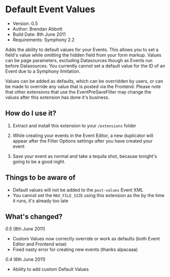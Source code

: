 # Default Event Values

* Version: 0.5
* Author: Brendan Abbott
* Build Date: 8th June 2011
* Requirements: Symphony 2.2

Adds the ability to default values for your Events. This allows you to set a field's value while omitting the hidden field from your form markup. Values can be page parameters, excluding Datasources though as Events run before Datasources. You currently cannot set a default value for the ID of an Event due to a Symphony limitation.

Values can be added as defaults, which can be overridden by users, or can be made to override any value that is posted via the Frontend. Please note that other extensions that use the EventPreSaveFilter may change the values after this extension has done it's business.

## How do I use it?

1. Extract and install this extension to your `/extensions` folder

2. While creating your events in the Event Editor, a new duplicator will appear after the Filter Options settings after you have created your event

3. Save your event as normal and take a tequila shot, because tonight's going to be a good night.

## Things to be aware of

* Default values will not be added to the `post-values` Event XML
* You cannot set the `MAX_FILE_SIZE` using this extension as the by the time it runs, it's already too late

## What's changed?

_0.5_ (8th June 2011)

* Custom Values now correctly override or work as defaults (both Event Editor and Frontend wise)
* Fixed nasty error for creating new events (thanks alpacaaa)

_0.4_ (6th June 2011)

* Ability to add custom Default Values